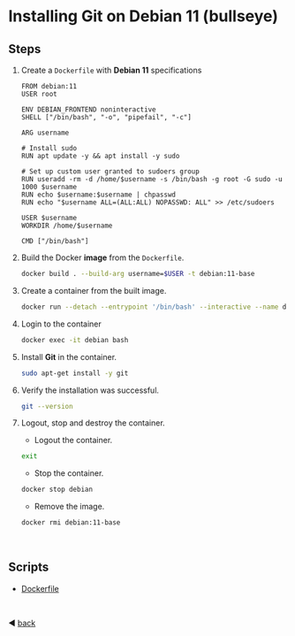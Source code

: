 # Installing Git on Debian 11 (bullseye)

## Steps

1. Create a `Dockerfile` with **Debian 11** specifications

    ```docker
    FROM debian:11
    USER root

    ENV DEBIAN_FRONTEND noninteractive
    SHELL ["/bin/bash", "-o", "pipefail", "-c"]

    ARG username

    # Install sudo
    RUN apt update -y && apt install -y sudo 

    # Set up custom user granted to sudoers group
    RUN useradd -rm -d /home/$username -s /bin/bash -g root -G sudo -u 1000 $username
    RUN echo $username:$username | chpasswd
    RUN echo "$username ALL=(ALL:ALL) NOPASSWD: ALL" >> /etc/sudoers

    USER $username
    WORKDIR /home/$username

    CMD ["/bin/bash"]
    ```

2. Build the Docker **image** from the `Dockerfile`.

    ```bash
    docker build . --build-arg username=$USER -t debian:11-base
    ```

3. Create a container from the built image.

    ```bash
    docker run --detach --entrypoint '/bin/bash' --interactive --name debian --rm debian:11-base
    ```

4. Login to the container

    ```bash
    docker exec -it debian bash
    ```

5. Install **Git** in the container.

    ```bash
    sudo apt-get install -y git
    ```

6. Verify the installation was successful.

    ```bash
    git --version
    ```

7. Logout, stop and destroy the container.

    - Logout the container.

    ```bash
    exit
    ```

    - Stop the container.

    ```bash
    docker stop debian
    ```

    - Remove the image.

    ```bash
    docker rmi debian:11-base
    ```

<br />

## Scripts
- [Dockerfile](lab_00_container_setup/debian.11/Dockerfile)

<br />

:arrow_backward: [back](../01_installing_git.md)

